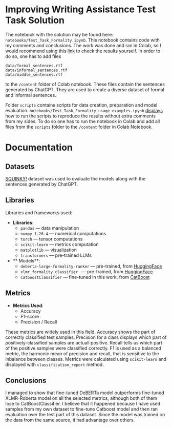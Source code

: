 # Improving Writing Assistance Test Task Solution

The notebook with the solution may be found here: `notebooks/Test_Task_Formality.ipynb`. This notebook contains code with my comments and conclusions. The work was done and ran in Colab, so I would recommend using this [link](https://colab.research.google.com/drive/1E6BI9-al-qR2__cuRsbXdzA8q0IeMZ7I?usp=sharing) to check the results yourself. In order to do so, one has to add files

```
data/formal_sentences.rtf
data/informal_sentences.rtf
data/middle_sentences.rtf
```
to the `/content` folder of Colab notebook. These files contain the sentences generated by ChatGPT. They are used to create a diverse dataset of formal and informal sentences. 

Folder `scripts` contains scripts for data creation, preparation and model evaluation. `notebooks/Test_Task_Formality_usage_examples.ipynb` [displays](https://colab.research.google.com/drive/1jyXCSTDfGzwtiLzvWNl2XGCFeidKF0U8?usp=sharing) how to run the scripts to reproduce the results without extra comments from my sides. To do so one has to run the notebook in Colab and add all files from the `scripts` folder to the `/content` folder in Colab Notebook.  

# Documentation

## Datasets

[SQUINKY!](https://arxiv.org/abs/1506.02306) dataset was used to evaluate the models along with the sentences generated by ChatGPT. 

## Libraries

Libraries and frameworks used:

- **Libraries**:
  - `pandas` — data manipulation 
  - `numpy 1.26.4` — numerical computations
  - `torch` — tensor computations
  - `scikit-learn` — metrics computation
  - `matplotlib` — visualization
  - `transformers` — pre-trained LLMs
- ** Models**:
  - `deberta-large-formality-ranker` — pre-trained, from [HuggingFace](https://huggingface.co/s-nlp/deberta-large-formality-ranker)
  - `xlmr_formality_classifier ` — pre-trained, from [HuggingFace](https://huggingface.co/s-nlp/xlmr_formality_classifier)
  - `CatboostClassifier` — fine-tuned in this work, from [CatBoost](https://catboost.ai/docs/en/concepts/python-reference_catboostclassifier)

## Metrics

- **Metrics Used**:
  - Accuracy
  - F1-score
  - Precision / Recall

These metrics are widely used in this field. Accuracy shows the part of correctly classified test samples. Precision for a class displays which part of positively-classified samples are actuall positive. Recall tells us which part of the positive samples were classified correctly. F1 is used as a balanced metric, the harmonic mean of precision and recall, that is sensitive to the inbalance between classes. Metrics were calculated using `scikit-learn` and displayed with `classification_report` method.

## Conclusions

I managed to show that fine-tuned DeBERTa model outperforms fine-tuned XLMR-Roberta model on all the selected metrics, although both of them lose to CatBoostClassifier. I believe that it happened because I have used samples from my own dataset to fine-tune Catboost model and then ran evaluation over the test part of this dataset. Since the model was trained on the data from the same source, it had advantage over others. 
